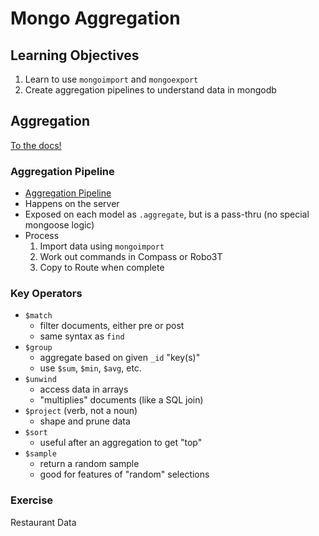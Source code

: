 Mongo Aggregation
===

## Learning Objectives

1. Learn to use `mongoimport` and `mongoexport`
1. Create aggregation pipelines to understand data in mongodb

## Aggregation

[To the docs!](https://docs.mongodb.com/manual/aggregation/)

### Aggregation Pipeline

* [Aggregation Pipeline](https://docs.mongodb.com/manual/core/aggregation-pipeline/)
* Happens on the server
* Exposed on each model as `.aggregate`, but is a pass-thru (no special mongoose logic)
* Process
    1. Import data using `mongoimport` 
    2. Work out commands in Compass or Robo3T
    3. Copy to Route when complete

### Key Operators

* `$match`
    * filter documents, either pre or post
    * same syntax as `find`
* `$group`
    * aggregate based on given `_id` "key(s)"
    * use `$sum`, `$min`, `$avg`, etc.
* `$unwind`
    * access data in arrays
    * "multiplies" documents (like a SQL join)
* `$project` (verb, not a noun)
    * shape and prune data
* `$sort`
    * useful after an aggregation to get "top"
* `$sample`
    * return a random sample
    * good for features of "random" selections

### Exercise

Restaurant Data
